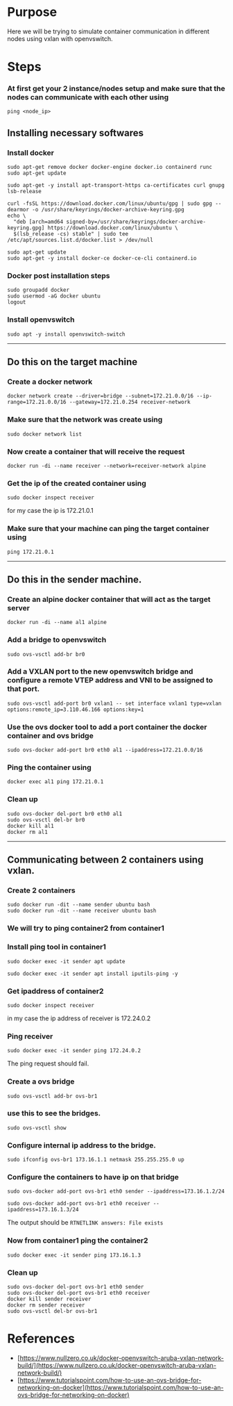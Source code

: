 # Purpose
Here we will be trying to simulate container communication in different nodes using vxlan with openvswitch.


# Steps
### At first get your 2 instance/nodes setup and make sure that the nodes can communicate with each other using 
`ping <node_ip>`

## Installing necessary softwares

### Install docker
```
sudo apt-get remove docker docker-engine docker.io containerd runc
sudo apt-get update

sudo apt-get -y install apt-transport-https ca-certificates curl gnupg lsb-release

curl -fsSL https://download.docker.com/linux/ubuntu/gpg | sudo gpg --dearmor -o /usr/share/keyrings/docker-archive-keyring.gpg
echo \
  "deb [arch=amd64 signed-by=/usr/share/keyrings/docker-archive-keyring.gpg] https://download.docker.com/linux/ubuntu \
  $(lsb_release -cs) stable" | sudo tee /etc/apt/sources.list.d/docker.list > /dev/null

sudo apt-get update
sudo apt-get -y install docker-ce docker-ce-cli containerd.io
```

### Docker post installation steps
```
sudo groupadd docker
sudo usermod -aG docker ubuntu
logout
```
### Install openvswitch
`sudo apt -y install openvswitch-switch`
<hr>

## Do this on the target machine
### Create a docker network
```
docker network create --driver=bridge --subnet=172.21.0.0/16 --ip-range=172.21.0.0/16 --gateway=172.21.0.254 receiver-network
```
### Make sure that the network was create using
`sudo docker network list`

### Now create a container that will receive the request
`docker run -di --name receiver --network=receiver-network alpine`

### Get the ip of the created container using
`sudo docker inspect receiver`

for my case the ip is 172.21.0.1

### Make sure that your machine can ping the target container using
`ping 172.21.0.1`


<hr>

## Do this in the sender machine.
### Create an alpine docker container that will act as the target server
`docker run -di --name al1 alpine`

### Add a bridge to openvswitch
`sudo ovs-vsctl add-br br0`

### Add a VXLAN port to the new openvswitch bridge and configure a remote VTEP address and VNI to be assigned to that port.
`sudo ovs-vsctl add-port br0 vxlan1 -- set interface vxlan1 type=vxlan options:remote_ip=3.110.46.166 options:key=1`


### Use the ovs docker tool to add a port container the docker container and ovs bridge
`sudo ovs-docker add-port br0 eth0 al1 --ipaddress=172.21.0.0/16`

### Ping the container using
`docker exec al1 ping 172.21.0.1`

### Clean up
```
sudo ovs-docker del-port br0 eth0 al1
sudo ovs-vsctl del-br br0
docker kill al1
docker rm al1
```
<hr>

## Communicating between 2 containers using vxlan.

### Create 2 containers
```
sudo docker run -dit --name sender ubuntu bash
sudo docker run -dit --name receiver ubuntu bash
```
### We will try to ping container2 from container1
### Install ping tool in container1
```
sudo docker exec -it sender apt update

sudo docker exec -it sender apt install iputils-ping -y
```

### Get ipaddress of container2
`sudo docker inspect receiver`

in my case the ip address of receiver is 172.24.0.2

### Ping receiver
`sudo docker exec -it sender ping 172.24.0.2`

The ping request should fail.

### Create a ovs bridge
`sudo ovs-vsctl add-br ovs-br1`

### use this to see the bridges.
`sudo ovs-vsctl show`


### Configure internal ip address to the bridge.
`sudo ifconfig ovs-br1 173.16.1.1 netmask 255.255.255.0 up`

### Configure the containers to have ip on that bridge
```
sudo ovs-docker add-port ovs-br1 eth0 sender --ipaddress=173.16.1.2/24

sudo ovs-docker add-port ovs-br1 eth0 receiver --ipaddress=173.16.1.3/24
```
The output should be `RTNETLINK answers: File exists`

### Now from container1 ping the container2
`sudo docker exec -it sender ping 173.16.1.3`


### Clean up
```
sudo ovs-docker del-port ovs-br1 eth0 sender
sudo ovs-docker del-port ovs-br1 eth0 receiver
docker kill sender receiver
docker rm sender receiver
sudo ovs-vsctl del-br ovs-br1
```

























# References
* [https://www.nullzero.co.uk/docker-openvswitch-aruba-vxlan-network-build/](https://www.nullzero.co.uk/docker-openvswitch-aruba-vxlan-network-build/)
* [https://www.tutorialspoint.com/how-to-use-an-ovs-bridge-for-networking-on-docker](https://www.tutorialspoint.com/how-to-use-an-ovs-bridge-for-networking-on-docker)